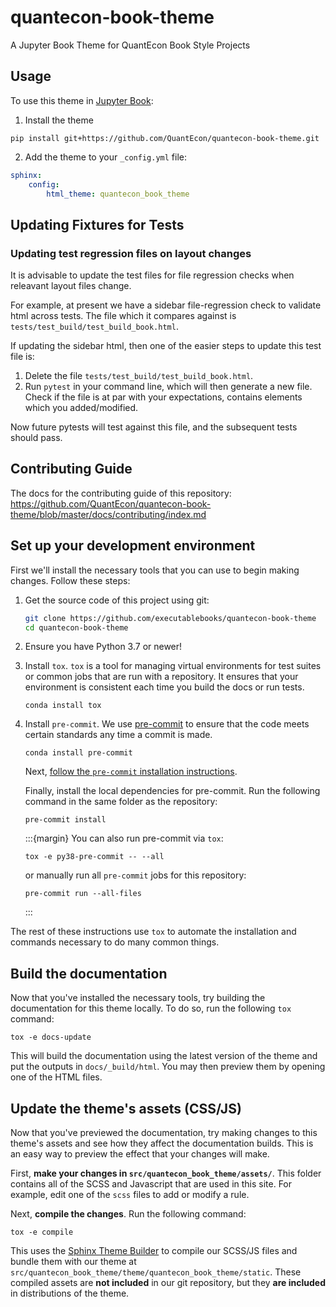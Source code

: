# quantecon-book-theme

A Jupyter Book Theme for QuantEcon Book Style Projects

## Usage

To use this theme in [Jupyter Book](https://github.com/executablebooks/jupyter-book):

1. Install the theme

  `pip install git+https://github.com/QuantEcon/quantecon-book-theme.git`

2. Add the theme to your `_config.yml` file:

  ```yaml
  sphinx:
      config:
          html_theme: quantecon_book_theme
  ```

## Updating Fixtures for Tests

### Updating test regression files on layout changes

It is advisable to update the test files for file regression checks when releavant layout files change.

For example, at present we have a sidebar file-regression check to validate html across tests.
The file which it compares against is `tests/test_build/test_build_book.html`.

If updating the sidebar html, then one of the easier steps to update this test file is:

1. Delete the file `tests/test_build/test_build_book.html`.
2. Run `pytest` in your command line, which will then generate a new file. Check if the file is at par with your expectations, contains elements which you added/modified.

Now future pytests will test against this file, and the subsequent tests should pass.

## Contributing Guide

The docs for the contributing guide of this repository: <https://github.com/QuantEcon/quantecon-book-theme/blob/master/docs/contributing/index.md>

## Set up your development environment

First we'll install the necessary tools that you can use to begin making changes.
Follow these steps:

1. Get the source code of this project using git:

   ```bash
   git clone https://github.com/executablebooks/quantecon-book-theme
   cd quantecon-book-theme
   ```

2. Ensure you have Python 3.7 or newer!
3. Install `tox`.
   `tox` is a tool for managing virtual environments for test suites or common jobs that are run with a repository.
   It ensures that your environment is consistent each time you build the docs or run tests.

   ```console
   conda install tox
   ```

4. Install `pre-commit`.
   We use [pre-commit](https://pre-commit.com) to ensure that the code meets certain standards any time a commit is made.

   ```console
   conda install pre-commit
   ```

   Next, [follow the `pre-commit` installation instructions](https://pre-commit.com/#install).

   Finally, install the local dependencies for pre-commit.
   Run the following command in the same folder as the repository:

   ```console
   pre-commit install
   ```

   :::{margin}
   You can also run pre-commit via `tox`:

   ```console
   tox -e py38-pre-commit -- --all
   ```

   or manually run all `pre-commit` jobs for this repository:

   ```console
   pre-commit run --all-files
   ```

   :::

The rest of these instructions use `tox` to automate the installation and commands necessary to do many common things.

## Build the documentation

Now that you've installed the necessary tools, try building the documentation for this theme locally.
To do so, run the following `tox` command:

```console
tox -e docs-update
```

This will build the documentation using the latest version of the theme and put the outputs in `docs/_build/html`.
You may then preview them by opening one of the HTML files.

## Update the theme's assets (CSS/JS)

Now that you've previewed the documentation, try making changes to this theme's assets and see how they affect the documentation builds.
This is an easy way to preview the effect that your changes will make.

First, **make your changes in `src/quantecon_book_theme/assets/`**.
This folder contains all of the SCSS and Javascript that are used in this site.
For example, edit one of the `scss` files to add or modify a rule.

Next, **compile the changes**.
Run the following command:

```console
tox -e compile
```

This uses the [Sphinx Theme Builder](https://sphinx-theme-builder.readthedocs.io/) to compile our SCSS/JS files and bundle them with our theme at `src/quantecon_book_theme/theme/quantecon_book_theme/static`.
These compiled assets are **not included** in our git repository, but they **are included** in distributions of the theme.
